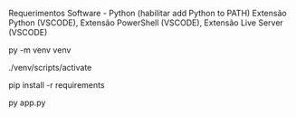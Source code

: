 Requerimentos Software - Python (habilitar add Python to PATH)
Extensão Python (VSCODE), Extensão PowerShell (VSCODE), Extensão Live Server (VSCODE)

py -m venv venv

./venv/scripts/activate

pip install -r requirements

py app.py

